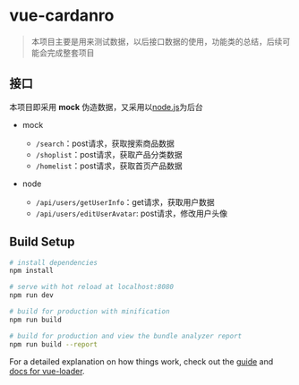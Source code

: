 # vue-cardanro

> 本项目主要是用来测试数据，以后接口数据的使用，功能类的总结，后续可能会完成整套项目

## 接口

本项目即采用 **mock** 伪造数据，又采用以[node.js](https://github.com/sghuangrihuang/practiceProject/tree/master/node/20171121/ApiServer)为后台

* mock
  * `/search`：post请求，获取搜索商品数据
  * `/shoplist`：post请求，获取产品分类数据
  * `/homelist`：post请求，获取首页产品数据

* node
  * `/api/users/getUserInfo`：get请求，获取用户数据
  * `/api/users/editUserAvatar`: post请求，修改用户头像

## Build Setup

``` bash
# install dependencies
npm install

# serve with hot reload at localhost:8080
npm run dev

# build for production with minification
npm run build

# build for production and view the bundle analyzer report
npm run build --report
```

For a detailed explanation on how things work, check out the [guide](http://vuejs-templates.github.io/webpack/) and [docs for vue-loader](http://vuejs.github.io/vue-loader).
